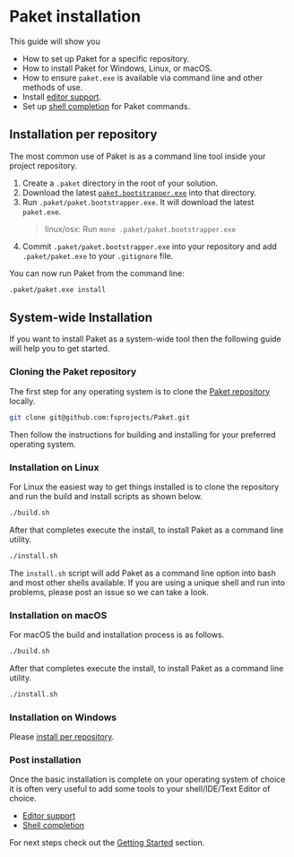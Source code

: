 # Paket installation

This guide will show you

* How to set up Paket for a specific repository.
* How to install Paket for Windows, Linux, or macOS.
* How to ensure `paket.exe` is available via command line and other methods of
  use.
* Install [editor support](editor-support.html).
* Set up [shell completion](shell-completion.html) for Paket commands.

## Installation per repository

The most common use of Paket is as a command line tool inside your project
repository.

1. Create a `.paket` directory in the root of your solution.
1. Download the latest
   [`paket.bootstrapper.exe`](https://github.com/fsprojects/Paket/releases/latest)
   into that directory.
1. Run `.paket/paket.bootstrapper.exe`. It will download the latest `paket.exe`.
   > linux/osx: Run `mono .paket/paket.bootstrapper.exe`
1. Commit `.paket/paket.bootstrapper.exe` into your repository and add
   `.paket/paket.exe` to your `.gitignore` file.

You can now run Paket from the command line:

```sh
.paket/paket.exe install
```

## System-wide Installation

If you want to install Paket as a system-wide tool then the following guide will
help you to get started.

### Cloning the Paket repository

The first step for any operating system is to clone the [Paket
repository](https://github.com/fsprojects/Paket) locally.

```sh
git clone git@github.com:fsprojects/Paket.git
```

Then follow the instructions for building and installing for your preferred
operating system.

### Installation on Linux

For Linux the easiest way to get things installed is to clone the repository and
run the build and install scripts as shown below.

```sh
./build.sh
```

After that completes execute the install, to install Paket as a command line
utility.

```sh
./install.sh
```

The `install.sh` script will add Paket as a command line option into bash and
most other shells available. If you are using a unique shell and run into
problems, please post an issue so we can take a look.

### Installation on macOS

For macOS the build and installation process is as follows.

```sh
./build.sh
```

After that completes execute the install, to install Paket as a command line
utility.

```sh
./install.sh
```

### Installation on Windows

Please [install per repository](installation.html#Installation-per-repository).

### Post installation

Once the basic installation is complete on your operating system of choice it is
often very useful to add some tools to your shell/IDE/Text Editor of choice.

* [Editor support](editor-support.html)
* [Shell completion](shell-completion.html)

For next steps check out the [Getting Started](getting-started.html) section.
